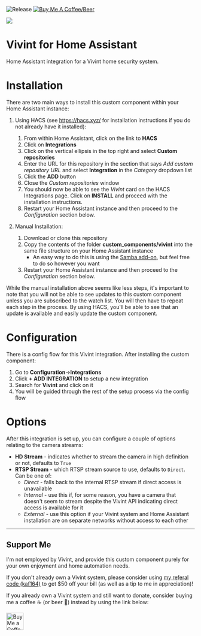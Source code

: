 ![Release](https://img.shields.io/github/v/release/natekspencer/hacs-vivint?style=for-the-badge)
[![Buy Me A Coffee/Beer](https://img.shields.io/badge/Buy_Me_A_☕/🍺-F16061?style=for-the-badge&logo=ko-fi&logoColor=white&labelColor=grey)](https://ko-fi.com/natekspencer)

![](https://brands.home-assistant.io/_/vivint/logo.png)

# Vivint for Home Assistant

Home Assistant integration for a Vivint home security system.

# Installation

There are two main ways to install this custom component within your Home Assistant instance:

1. Using HACS (see https://hacs.xyz/ for installation instructions if you do not already have it installed):

   1. From within Home Assistant, click on the link to **HACS**
   2. Click on **Integrations**
   3. Click on the vertical ellipsis in the top right and select **Custom repositories**
   4. Enter the URL for this repository in the section that says _Add custom repository URL_ and select **Integration** in the _Category_ dropdown list
   5. Click the **ADD** button
   6. Close the _Custom repositories_ window
   7. You should now be able to see the _Vivint_ card on the HACS Integrations page. Click on **INSTALL** and proceed with the installation instructions.
   8. Restart your Home Assistant instance and then proceed to the _Configuration_ section below.

2. Manual Installation:
   1. Download or clone this repository
   2. Copy the contents of the folder **custom_components/vivint** into the same file structure on your Home Assistant instance
      - An easy way to do this is using the [Samba add-on](https://www.home-assistant.io/getting-started/configuration/#editing-configuration-via-sambawindows-networking), but feel free to do so however you want
   3. Restart your Home Assistant instance and then proceed to the _Configuration_ section below.

While the manual installation above seems like less steps, it's important to note that you will not be able to see updates to this custom component unless you are subscribed to the watch list. You will then have to repeat each step in the process. By using HACS, you'll be able to see that an update is available and easily update the custom component.

# Configuration

There is a config flow for this Vivint integration. After installing the custom component:

1. Go to **Configuration**->**Integrations**
2. Click **+ ADD INTEGRATION** to setup a new integration
3. Search for **Vivint** and click on it
4. You will be guided through the rest of the setup process via the config flow

# Options

After this integration is set up, you can configure a couple of options relating to the camera streams:

- **HD Stream** - indicates whether to stream the camera in high definition or not, defaults to `True`
- **RTSP Stream** - which RTSP stream source to use, defaults to `Direct`. Can be one of:
  - _Direct_ - falls back to the internal RTSP stream if direct access is unavailable
  - _Internal_ - use this if, for some reason, you have a camera that doesn't seem to stream despite the Vivint API indicating direct access is available for it
  - _External_ - use this option if your Vivint system and Home Assistant installation are on separate networks without access to each other

---

## Support Me

I'm not employed by Vivint, and provide this custom component purely for your own enjoyment and home automation needs.

If you don't already own a Vivint system, please consider using [my referal code (kaf164)](https://www.vivint.com/get?refCode=kaf164&exid=165211vivint.com/get?refCode=kaf164&exid=165211) to get $50 off your bill (as well as a tip to me in appreciation)!

If you already own a Vivint system and still want to donate, consider buying me a coffee ☕ (or beer 🍺) instead by using the link below:

<a href='https://ko-fi.com/natekspencer' target='_blank'><img height='35' style='border:0px;height:46px;' src='https://az743702.vo.msecnd.net/cdn/kofi3.png?v=0' border='0' alt='Buy Me a Coffee at ko-fi.com' />
